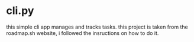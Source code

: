# cli.py
this simple cli app manages and tracks tasks.
this project is taken from the roadmap.sh website, i followed the insructions on how to do it.
